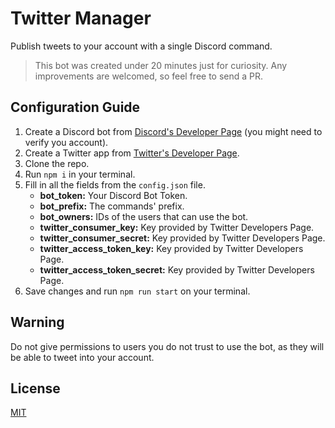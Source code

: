 # Twitter Manager

Publish tweets to your account with a single Discord command.

> This bot was created under 20 minutes just for curiosity. Any improvements are welcomed, so feel free to send a PR.

## Configuration Guide

1. Create a Discord bot from [Discord's Developer Page](https://discord.com/developers/applications) (you might need to verify you account).
2. Create a Twitter app from [Twitter's Developer Page](https://developer.twitter.com/en/apps).
3. Clone the repo.
4. Run `npm i` in your terminal.
5. Fill in all the fields from the `config.json` file.
    - **bot_token:** Your Discord Bot Token.
    - **bot_prefix:** The commands' prefix.
    - **bot_owners:** IDs of the users that can use the bot.
    - **twitter_consumer_key:** Key provided by Twitter Developers Page.
    - **twitter_consumer_secret:** Key provided by Twitter Developers Page.
    - **twitter_access_token_key:** Key provided by Twitter Developers Page.
    - **twitter_access_token_secret:** Key provided by Twitter Developers Page.
6. Save changes and run `npm run start` on your terminal.

## Warning

Do not give permissions to users you do not trust to use the bot, as they will be able to tweet into your account.

## License

[MIT](https://choosealicense.com/licenses/mit/)
